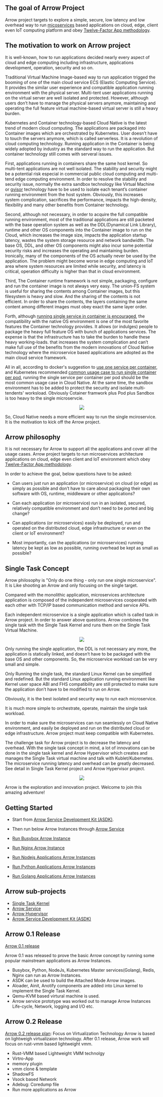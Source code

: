 
## The goal of Arrow Project
Arrow project targets to explore a simple, secure, low latency and low overhead way to run [micoservices](https://martinfowler.com/articles/microservices.html) based applications on cloud, edge, client even IoT computing platform and obey [Twelve-Factor App methodology](https://12factor.net/).

## The motivation to work on Arrow project
It is well-known, how to run applications decided nearly every aspect of cloud and edge computing including infrastructure, applications development, operation, security and so on. 

Traditional Virtual Machine Image-based way to run application trigged the booming of one of the main cloud service ECS (Elastic Computing Service). It provides the similar user experience and compatible application running environment with the physical server. Multi-tent user applications running on the virtual server are well isolated and protected. However, although users don’t have to manage the physical servers anymore, maintaining and operating the full feature virtual machine-based virtual server is still a heavy burden. 

Kubernetes and Container technology-based Cloud Native is the latest trend of modern cloud computing. The applications are packaged into Container images which are orchestrated by Kubernetes. User doesn’t have to touch the servers anymore, which is called serverless. It is a revolution of cloud computing technology. Running application in the Container is being widely adopted by industry as the standard way to run the application. But container technology still comes with serveral issues. 

First, applications running in containers share the same host kernel. So multi-tent applications are not well isolated. The stability and security might be a potential risk especial in commercial public cloud computing and multi-tend edge computing environment. In order to resolve the stability and security issue, normally the extra sandbox technology like Virtual Machine or [gvisor](https://gvisor.dev/) technology have to be used to isolate each tenant’s container running environment from the host system. Obviously, this increases system complication, sacrifices the performance, impacts the high-density, flexibility and many other benefits from Container technology. 

Second, although not necessary, in order to acquire the full compatible running environment, most of the traditional applications are still packeted with the base operation system as well as the DDL(Dynamical Link Library), runtime and other OS components into the Container image to run on the Cloud, which increases the image size, impacts the application startup latency, wastes the system storage resource and network bandwidth. The base OS, DDL, and other OS components might also incur some potential security risks and increases the operating and maintaining burden. Ironically, many of the components of the OS actually never be used by the application. The problem might become worse in edge computing and IoT area where system resources are limited while security, and latency is critical, operation difficulty is higher than that in cloud environment.   

Third, The Container runtime framework is not simple, packaging, configure and run the container image is not always very easy. The union-FS system is useful for sharing the contents among Container images, but this filesystem is heavy and slow. And the sharing of the contents is not efficient. In order to share the contents, the layers containing the same content among different images must obey exact the same layer order.  

Forth, although [running single service in container is encouraged](https://docs.docker.com/config/containers/multi-service_container/), the compatibility with the native OS environment is one of the most favorite features the Container technology provides. It allows (or indulges) people to package the heavy full feature OS with bunch of applications services. The expense is that the infrastructure has to take the burden to handle these heavy working-loads. that increases the system complication and can’t make full use of the benefits from the modern innovations of Cloud Native technology where the microservice based applications are adopted as the main cloud service framework. 

All in all, according to docker's suggestion to [use one service per container](https://docs.docker.com/config/containers/multi-service_container/), and Kubernetes recommended [common usage case to run single container per pod](https://kubernetes.io/docs/concepts/workloads/pods/), running the single service per container per pod should be the most common usage case in Cloud Native. At the same time, the sandbox environment has to be added to protect the security and isolate multi-tendents' worksload. Obviously Cotainer framwork plus Pod plus Sandbox is too heavy to the single microservcie.   
<p align="center">
  <img src="https://github.com/Walnux/Arrow_Documents/blob/master/images/ContainerPodSandbox.jpg">
</p>
So, Cloud Native needs a more efficient way to run the single mciroservice. It is the motivation to kick off the Arrow project. 

## Arrow philosophy
It is not necessary for Arrow to support all the applications and cover all the usage cases. Arrow project targets to run microservices architecture applications on cloud, edge even client and IoT environment which obey [Twelve-Factor App methodology](https://12factor.net/).   

In order to achieve the goal, below questions have to be asked: 

- Can users just run an application (or microservice) on cloud (or edge) as simply as possible and don’t have to care about packaging their own software with OS, runtime, middleware or other applications? 

- Can each application (or microservice) run in an isolated, secured, relatively compatible environment and don’t need to be ported and big change? 

- Can applications (or microservices) easily be deployed, run and operated on the distributed cloud, edge infrastructure or even on the client or IoT environment? 

- Most importantly, can the applications (or microservices) running latency be kept as low as possible, running overhead be kept as small as possible? 

## Single Task Concept
Arrow philosophy is "Only do one thing - only run one single microservice". It is Like shooting an Arrow and only focusing on the single target. 

Compared with the monolithic application, microservices architecture application is composed of the independent microservices cooperated with each other with TCP/IP based communication method and service APIs. 

Each independent microservice is a single application which is called task in Arrow project. In order to answer above questions. Arrow combines the single task with the Single Task Kernel and runs them on the Single Task Virtual Machine. 

<p align="center">
  <img src="https://github.com/Walnux/Arrow_Documents/blob/master/images/Arrow.jpg">
</p>

Only running the single application, the DDL is not necessary any more, the application is statically linked, and doesn’t have to be packaged with the base OS and other components. So, the microservice workload can be very small and simple. 

Only Running the single task, the standard Linux Kernel can be simplified and redefined. But the standard Linux application running environment like Kernel user space ABI and FHS compatibility are still protected to make sure the application don’t have to be modified to run on Arrow.

Obviously, it is the best isolated and security way to run each microservice.

It is much more simple to orchestrate, operate, maintain the single task workload.

In order to make sure the microservices can run seamlessly on Cloud Native environment, and easily be deployed and run on the distributed cloud or edge infrastructure. Arrow project must keep compatible with Kubernetes. 

The challenge task for Arrow project is to decrease the latency and overhead. With the single task concept in mind, a lot of innovations can be done in the single task kernel and Arrow Hypervisor which creates and manages the Single Task virtual machine and talk with Kublet/Kubernetes. The microservice running latency and overhead can be greatly decreased. See detail in Single Task Kernel project and Arrow Hypervisor project.  

<p align="center">
  <img src="https://github.com/Walnux/Arrow_Documents/blob/master/images/ArrowSystem.jpg">
</p> 

Arrow is the exploration and innovation project. Welcome to join this amazing adventure!  

## Getting Started
- Start from [Arrow Service Development Kit (ASDK)](https://github.com/Walnux/Atools/tree/master/ASDK).

- Then run below Arrow Instances through [Arrow Service](https://github.com/Walnux/arrowd)

- [Run Busybox Arrow Instance](https://github.com/Walnux/Arrow_Documents/blob/master/Arrowize/ArrowizeBusybox.md)

- [Run Nginx Arrow Instance](https://github.com/Walnux/Arrow_Documents/blob/master/Arrowize/Nginx.md)

- [Run Nodejs Applications Arrow Instances](https://github.com/Walnux/Arrow_Documents/blob/master/Arrowize/Nodejs.md)

- [Run Python Applications Arrow Instances](https://github.com/Walnux/Arrow_Documents/blob/master/Arrowize/python.md)

- [Run Golang Applications Arrow Instances](https://github.com/Walnux/Arrow_Documents/blob/master/Arrowize/golang.md)

## Arrow sub-projects
- [Single Task Kernel](https://github.com/Walnux/ALinux)
- [Arrow Service](https://github.com/Walnux/arrowd)
- [Arrow Hypervisor](https://github.com/Walnux/ArrowH)
- [Arrow Service Development Kit (ASDK)](https://github.com/Walnux/Atools/tree/master/ASDK)


## Arrow 0.1 Release

[Arrow 0.1 release](/path/to/0.1Release)

Arrow 0.1 was released to prove the basic Arrow concept by running some popular mainstream applications as Arrow Instances.

- Busybox, Python, NodeJs, Kubernetes Master services(Golang), Redis, Nginx can run as Arrow Instances. 
- ASDK can be used to build the Attached Mode Arrow images.
- Aloader, Ainit, Anotify components are added into Linux kernel to implement the Single Task Kernel.
- Qemu-KVM based virtural machine is used.
- Arrow service prototype was worked out to manage Arrow Instances Life-cycle, Network, logging and I/O etc.

## Arrow 0.2 Release

[Arrow 0.2 release plan](/Path/to/0.2ReleasePlan): Focus on Virtualization Technology
Arrow is based on lightweigh virtualizaion technology. After 0.1 release,  Arrow work will focus on rust-vmm based lightweight vmm.   

- Rust-VMM based Lightweight VMM technolgy
- Virtro-App
- memory plugin
- vmm clone & template
- ShadowFS
- Vsock based Network
- Adebug: Coredump file
- Run more applications as Arrow
